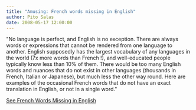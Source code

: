 ```yaml
---
title: "Amusing: French words missing in English"
author: Pito Salas
date: 2008-05-17 12:00:00
---
```



"No language is perfect, and English is no exception. There are always words
or expressions that cannot be rendered from one language to another. English
supposedly has the largest vocabulary of any languages in the world (7x more
words than French !), and well-educated people typically know less than 10% of
them. There would be too many English words and nuances that do not exist in
other languages (thousands in French, Italian or Japanese), but much less the
other way round. Here are examples of the occasional French words that do not
have an exact translation in English, or not in a single word."

[See French Words Missing in
English](<http://www.eupedia.com/europe/missing_words_english.shtml>)


